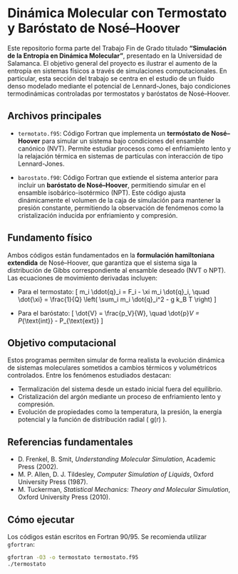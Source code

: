 # Dinámica Molecular con Termostato y Baróstato de Nosé–Hoover

Este repositorio forma parte del Trabajo Fin de Grado titulado **“Simulación de la Entropía en Dinámica Molecular”**, presentado en la Universidad de Salamanca. El objetivo general del proyecto es ilustrar el aumento de la entropía en sistemas físicos a través de simulaciones computacionales. En particular, esta sección del trabajo se centra en el estudio de un fluido denso modelado mediante el potencial de Lennard-Jones, bajo condiciones termodinámicas controladas por termostatos y baróstatos de Nosé–Hoover.

## Archivos principales

- `termotato.f95`: Código Fortran que implementa un **termóstato de Nosé–Hoover** para simular un sistema bajo condiciones del ensamble canónico (NVT). Permite estudiar procesos como el enfriamiento lento y la relajación térmica en sistemas de partículas con interacción de tipo Lennard-Jones.

- `barostato.f90`: Código Fortran que extiende el sistema anterior para incluir un **baróstato de Nosé–Hoover**, permitiendo simular en el ensamble isobárico-isotérmico (NPT). Este código ajusta dinámicamente el volumen de la caja de simulación para mantener la presión constante, permitiendo la observación de fenómenos como la cristalización inducida por enfriamiento y compresión.

## Fundamento físico

Ambos códigos están fundamentados en la **formulación hamiltoniana extendida** de Nosé–Hoover, que garantiza que el sistema siga la distribución de Gibbs correspondiente al ensamble deseado (NVT o NPT). Las ecuaciones de movimiento derivadas incluyen:

- Para el termostato:
  \[
  m_i \ddot{q}_i = F_i - \xi m_i \dot{q}_i, \quad \dot{\xi} = \frac{1}{Q} \left( \sum_i m_i \dot{q}_i^2 - g k_B T \right)
  \]

- Para el baróstato:
  \[
  \dot{V} = \frac{p_V}{W}, \quad \dot{p}_V = P_{\text{int}} - P_{\text{ext}}
  \]

## Objetivo computacional

Estos programas permiten simular de forma realista la evolución dinámica de sistemas moleculares sometidos a cambios térmicos y volumétricos controlados. Entre los fenómenos estudiados destacan:

- Termalización del sistema desde un estado inicial fuera del equilibrio.
- Cristalización del argón mediante un proceso de enfriamiento lento y compresión.
- Evolución de propiedades como la temperatura, la presión, la energía potencial y la función de distribución radial \( g(r) \).

## Referencias fundamentales

- D. Frenkel, B. Smit, *Understanding Molecular Simulation*, Academic Press (2002).
- M. P. Allen, D. J. Tildesley, *Computer Simulation of Liquids*, Oxford University Press (1987).
- M. Tuckerman, *Statistical Mechanics: Theory and Molecular Simulation*, Oxford University Press (2010).

## Cómo ejecutar

Los códigos están escritos en Fortran 90/95. Se recomienda utilizar `gfortran`:

```bash
gfortran -O3 -o termostato termostato.f95
./termostato
